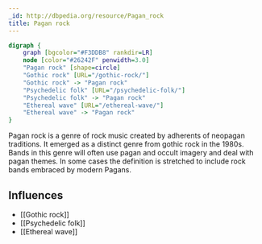 ```yaml
---
_id: http://dbpedia.org/resource/Pagan_rock
title: Pagan rock
---
```


```dot
digraph {
	graph [bgcolor="#F3DDB8" rankdir=LR]
	node [color="#26242F" penwidth=3.0]
	"Pagan rock" [shape=circle]
	"Gothic rock" [URL="/gothic-rock/"]
	"Gothic rock" -> "Pagan rock"
	"Psychedelic folk" [URL="/psychedelic-folk/"]
	"Psychedelic folk" -> "Pagan rock"
	"Ethereal wave" [URL="/ethereal-wave/"]
	"Ethereal wave" -> "Pagan rock"
}
```

Pagan rock is a genre of rock music created by adherents of neopagan traditions. It emerged as a distinct genre from gothic rock in the 1980s. Bands in this genre will often use pagan and occult imagery and deal with pagan themes. In some cases the definition is stretched to include rock bands embraced by modern Pagans.

## Influences
- [[Gothic rock]]
- [[Psychedelic folk]]
- [[Ethereal wave]]
